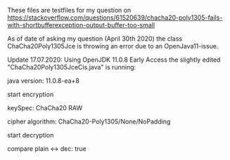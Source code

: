 These files are testfiles for my question on https://stackoverflow.com/questions/61520639/chacha20-poly1305-fails-with-shortbufferexception-output-buffer-too-small

As of date of asking my question (April 30th 2020) the class ChaCha20Poly1305Jce is throwing an error due to an
OpenJava11-issue.

Update 17.07.2020: Using OpenJDK 11.0.8 Early Access the slightly edited "ChaCha20Poly1305JceCis.java" is running:

java version: 11.0.8-ea+8

start encryption

keySpec: ChaCha20 RAW

cipher algorithm: ChaCha20-Poly1305/None/NoPadding

start decryption

compare plain <-> dec: true
